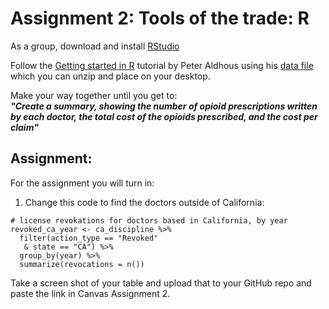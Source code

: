 # Assignment 2: Tools of the trade: R

As a group, download and install [RStudio](https://www.rstudio.com/)

Follow the [Getting started in R](https://paldhous.github.io/NICAR/2018/r-analysis.html) tutorial by Peter Aldhous using his [data file](https://paldhous.github.io/NICAR/2018/data/r-analysis.zip) which you can unzip and place on your desktop.

Make your way together until you get to:\
_**"Create a summary, showing the number of opioid prescriptions written by each doctor, the total cost of the opioids prescribed, and the cost per claim"**_

## Assignment:
For the assignment you will turn in:
1. Change this code to find the doctors outside of California:

`# license revokations for doctors based in California, by year`\
`revoked_ca_year <- ca_discipline %>%`\
  `  filter(action_type == "Revoked"`\
         `   & state == "CA") %>%`\
  `  group_by(year) %>%`\
  `  summarize(revocations = n())`
  
Take a screen shot of your table and upload that to your GitHub repo and paste the link in Canvas Assignment 2.
